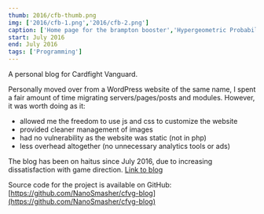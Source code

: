 ```yaml
---
thumb: 2016/cfb-thumb.png
img: ['2016/cfb-1.png','2016/cfb-2.png']
caption: ['Home page for the brampton booster','Hypergeometric Probability calculator, a widget that could have been done in wordpress free']
start: July 2016
end: July 2016
tags: ['Programming']
---
```


A personal blog for Cardfight Vanguard.

<!-- more -->

Personally moved over from a WordPress website of the same name, I spent a fair amount of time migrating servers/pages/posts and modules. However, it was worth doing as it:

* allowed me the freedom to use js and css to customize the website
* provided cleaner management of images
* had no vulnerability as the website was static (not in php)
* less overhead altogether (no unnecessary analytics tools or ads)

The blog has been on haitus since July 2016, due to increasing dissatisfaction with game direction.
[Link to blog](http://nanosmasher.github.io/cfvg/)


Source code for the project is available on GitHub: [https://github.com/NanoSmasher/cfvg-blog](https://github.com/NanoSmasher/cfvg-blog)